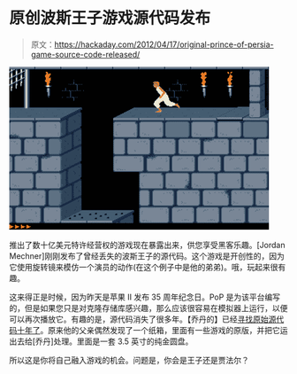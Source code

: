 # 原创波斯王子游戏源代码发布

> 原文：<https://hackaday.com/2012/04/17/original-prince-of-persia-game-source-code-released/>

![](img/5fe24b0f99ee20e88d4003d7b097f872.png "prince-of-persia")

推出了数十亿美元特许经营权的游戏现在暴露出来，供您享受黑客乐趣。[Jordan Mechner]刚刚发布了曾经丢失的波斯王子的源代码。这个游戏是开创性的，因为它使用旋转镜来模仿一个演员的动作(在这个例子中是他的弟弟)。哦，玩起来很有趣。

这来得正是时候，因为昨天是苹果 II 发布 35 周年纪念日。PoP 是为该平台编写的，但是如果您只是对克隆存储库感兴趣，那么应该很容易在模拟器上运行，以便可以再次播放它。有趣的是，源代码消失了很多年。【乔丹的】已经[寻找原始源代码十年了](http://jordanmechner.com/blog/2012/03/prince-of-persia-source-code-found/)。原来他的父亲偶然发现了一个纸箱，里面有一些游戏的原版，并把它运出去给[乔丹]处理。里面是一套 3.5 英寸的纯金圆盘。

所以这是你将自己融入游戏的机会。问题是，你会是王子还是贾法尔？